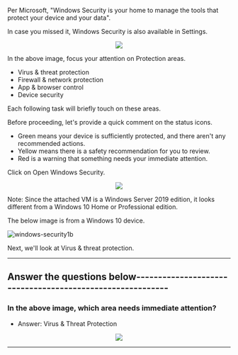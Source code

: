 Per Microsoft, "Windows Security is your home to manage the tools that protect your device and your data".

In case you missed it, Windows Security is also available in Settings. 

<p align="center">
  <img src="https://user-images.githubusercontent.com/94435318/162139506-c5449b0a-c227-493d-8103-ff54a56cc0cf.png">
</p>

In the above image, focus your attention on Protection areas.

- Virus & threat protection
- Firewall & network protection
- App & browser control
- Device security

Each following task will briefly touch on these areas.

Before proceeding, let's provide a quick comment on the status icons.

- Green means your device is sufficiently protected, and there aren't any recommended actions.
- Yellow means there is a safety recommendation for you to review.
- Red is a warning that something needs your immediate attention.

Click on Open Windows Security. 

<p align="center">
  <img src="https://user-images.githubusercontent.com/94435318/162139645-15924375-cdf4-477e-8e47-b725857bc176.png">
</p>

Note: Since the attached VM is a Windows Server 2019 edition, it looks different from a Windows 10 Home or Professional edition. 

The below image is from a Windows 10 device.

![windows-security1b](https://user-images.githubusercontent.com/94435318/162139847-da943f5a-e4e3-41b6-840a-b6cce7c40884.png)

Next, we'll look at Virus & threat protection.

------------------------------------------------------------------------------------------------

Answer the questions below----------------------------------------------------------
--

### In the above image, which area needs immediate attention?

- Answer: Virus & Threat Protection

<p align="center">
  <img src="https://user-images.githubusercontent.com/94435318/162141068-ffbf313c-4653-4290-9ed0-09d41f467d41.png">
</p>

-----------------------------------------------------------------------------------------------
